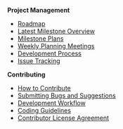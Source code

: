 **Project Management**
* [Roadmap](https://github.com/eclipse/che/wiki/Roadmap)
* [Latest Milestone Overview](https://github.com/eclipse/che/wiki/Milestone-4.6.0-Overview)
* [Milestone Plans](https://github.com/eclipse/che/wiki/Milestone-Plans)
* [Weekly Planning Meetings](https://github.com/eclipse/che/wiki/Weekly-Planning-Meetings)  
* [Development Process](https://github.com/eclipse/che/wiki/Development-Process)
* [Issue Tracking](https://github.com/eclipse/che/wiki/Issue-Tracking)

**Contributing**
* [How to Contribute](https://github.com/eclipse/che/wiki/How-To-Contribute)
* [Submitting Bugs and Suggestions](https://github.com/eclipse/che/wiki/Submitting-Bugs-and-Suggestions)
* [Development Workflow](https://github.com/eclipse/che/wiki/Development-Workflow)
* [Coding Guidelines](https://github.com/eclipse/che/wiki/Coding-Guidelines)
* [Contributor License Agreement](https://github.com/eclipse/che/wiki/Contributor-License-Agreement)